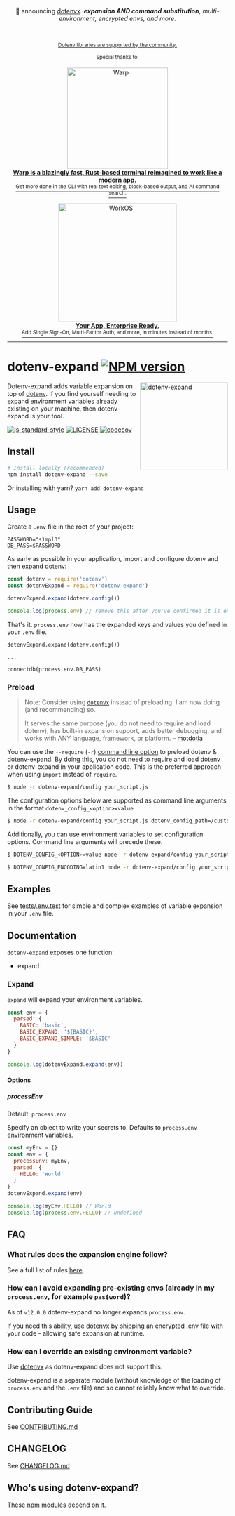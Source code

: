 <div align="center">
🎉 announcing <a href="https://github.com/dotenvx/dotenvx">dotenvx</a>. <em><b>expansion AND command substitution</b>, multi-environment, encrypted envs, and more</em>.
</div>

&nbsp;

<div align="center">

<p>
  <sup>
    <a href="https://github.com/sponsors/motdotla">Dotenv libraries are supported by the community.</a>
  </sup>
</p>
<sup>Special thanks to:</sup>
<br>
<br>
<a href="https://www.warp.dev/?utm_source=github&utm_medium=referral&utm_campaign=dotenv_p_20220831">
  <div>
    <img src="https://res.cloudinary.com/dotenv-org/image/upload/v1661980709/warp_hi8oqj.png" width="230" alt="Warp">
  </div>
  <b>Warp is a blazingly fast, Rust-based terminal reimagined to work like a modern app.</b>
  <div>
    <sup>Get more done in the CLI with real text editing, block-based output, and AI command search.</sup>
  </div>
</a>
<br>
<a href="https://workos.com/?utm_campaign=github_repo&utm_medium=referral&utm_content=dotenv&utm_source=github">
  <div>
    <img src="https://res.cloudinary.com/dotenv-org/image/upload/c_scale,w_400/v1665605496/68747470733a2f2f73696e647265736f726875732e636f6d2f6173736574732f7468616e6b732f776f726b6f732d6c6f676f2d77686974652d62672e737667_zdmsbu.svg" width="270" alt="WorkOS">
  </div>
  <b>Your App, Enterprise Ready.</b>
  <div>
    <sup>Add Single Sign-On, Multi-Factor Auth, and more, in minutes instead of months.</sup>
  </div>
</a>
<hr>
</div>

# dotenv-expand [![NPM version](https://img.shields.io/npm/v/dotenv-expand.svg?style=flat-square)](https://www.npmjs.com/package/dotenv-expand)

<img src="https://raw.githubusercontent.com/motdotla/dotenv-expand/master/dotenv-expand.png" alt="dotenv-expand" align="right" width="200" />

Dotenv-expand adds variable expansion on top of [dotenv](http://github.com/motdotla/dotenv). If you find yourself needing to expand environment variables already existing on your machine, then dotenv-expand is your tool.

[![js-standard-style](https://img.shields.io/badge/code%20style-standard-brightgreen.svg?style=flat-square)](https://github.com/feross/standard)
[![LICENSE](https://img.shields.io/github/license/motdotla/dotenv-expand.svg)](LICENSE)
[![codecov](https://codecov.io/gh/motdotla/dotenv-expand/graph/badge.svg?token=pawWEyaMfg)](https://codecov.io/gh/motdotla/dotenv-expand)

## Install

```bash
# Install locally (recommended)
npm install dotenv-expand --save
```

Or installing with yarn? `yarn add dotenv-expand`

## Usage

Create a `.env` file in the root of your project:

```dosini
PASSWORD="s1mpl3"
DB_PASS=$PASSWORD
```

As early as possible in your application, import and configure dotenv and then expand dotenv:

```javascript
const dotenv = require('dotenv')
const dotenvExpand = require('dotenv-expand')

dotenvExpand.expand(dotenv.config())

console.log(process.env) // remove this after you've confirmed it is expanding
```

That's it. `process.env` now has the expanded keys and values you defined in your `.env` file.

```
dotenvExpand.expand(dotenv.config())

...

connectdb(process.env.DB_PASS)
```

### Preload

> Note: Consider using [`dotenvx`](https://github.com/dotenvx/dotenvx) instead of preloading. I am now doing (and recommending) so.
> 
> It serves the same purpose (you do not need to require and load dotenv), has built-in expansion support, adds better debugging, and works with ANY language, framework, or platform. – [motdotla](https://github.com/motdotla)

You can use the `--require` (`-r`) [command line option](https://nodejs.org/api/cli.html#cli_r_require_module) to preload dotenv & dotenv-expand. By doing this, you do not need to require and load dotenv or dotenv-expand in your application code. This is the preferred approach when using `import` instead of `require`.

```bash
$ node -r dotenv-expand/config your_script.js
```

The configuration options below are supported as command line arguments in the format `dotenv_config_<option>=value`

```bash
$ node -r dotenv-expand/config your_script.js dotenv_config_path=/custom/path/to/your/env/vars
```

Additionally, you can use environment variables to set configuration options. Command line arguments will precede these.

```bash
$ DOTENV_CONFIG_<OPTION>=value node -r dotenv-expand/config your_script.js
```

```bash
$ DOTENV_CONFIG_ENCODING=latin1 node -r dotenv-expand/config your_script.js dotenv_config_path=/custom/path/to/.env
```

## Examples

See [tests/.env.test](https://github.com/motdotla/dotenv-expand/blob/master/tests/.env.test) for simple and complex examples of variable expansion in your `.env`
file.

## Documentation

`dotenv-expand` exposes one function:

* expand

### Expand

`expand` will expand your environment variables.

```js
const env = {
  parsed: {
    BASIC: 'basic',
    BASIC_EXPAND: '${BASIC}',
    BASIC_EXPAND_SIMPLE: '$BASIC'
  }
}

console.log(dotenvExpand.expand(env))
```

#### Options

##### processEnv

Default: `process.env`

Specify an object to write your secrets to. Defaults to `process.env` environment variables.

```js
const myEnv = {}
const env = {
  processEnv: myEnv,
  parsed: {
    HELLO: 'World'
  }
}
dotenvExpand.expand(env)

console.log(myEnv.HELLO) // World
console.log(process.env.HELLO) // undefined
```

## FAQ

### What rules does the expansion engine follow?

See a full list of rules [here](https://dotenvx.com/docs/env-file#interpolation).

### How can I avoid expanding pre-existing envs (already in my `process.env`, for example `pas$word`)?

As of `v12.0.0` dotenv-expand no longer expands `process.env`.

If you need this ability, use [dotenvx](https://github.com/dotenvx/dotenvx) by shipping an encrypted .env file with your code - allowing safe expansion at runtime.

### How can I override an existing environment variable?

Use [dotenvx](https://github.com/dotenvx/dotenvx) as dotenv-expand does not support this.

dotenv-expand is a separate module (without knowledge of the loading of `process.env` and the `.env` file) and so cannot reliably know what to override.

## Contributing Guide

See [CONTRIBUTING.md](CONTRIBUTING.md)

## CHANGELOG

See [CHANGELOG.md](CHANGELOG.md)

## Who's using dotenv-expand?

[These npm modules depend on it.](https://www.npmjs.com/browse/depended/dotenv-expand)
